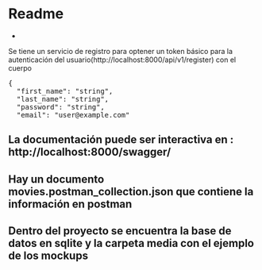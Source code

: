 # Readme
-
 Se tiene un servicio de registro para optener un token básico para la autenticación del usuario(http://localhost:8000/api/v1/register) con el cuerpo 
 <pre>{
  "first_name": "string",
  "last_name": "string",
  "password": "string",
  "email": "user@example.com"
</pre>
La documentación puede ser interactiva en : http://localhost:8000/swagger/
-
Hay un documento movies.postman_collection.json que contiene la información en postman
-
Dentro del proyecto se encuentra la base de datos  en sqlite y la carpeta media con el ejemplo de los mockups
-